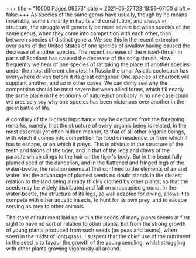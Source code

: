 +++
title = "10000 Pages 09273"
date = 2021-05-27T23:18:56-07:00
draft = false
+++
As species of the same genus have usually, though by no means invariably, some similarity in habits and constitution, and always in structure, the struggle will generally be more severe between species of the same genus, when they come into competition with each other, than between species of distinct genera. We see this in the recent extension over parts of the United States of one species of swallow having caused the decrease of another species. The recent increase of the missel-thrush in parts of Scotland has caused the decrease of the song-thrush. How frequently we hear of one species of rat taking the place of another species under the most different climates! In Russia the small Asiatic cockroach has everywhere driven before it its great congener. One species of charlock will supplant another, and so in other cases. We can dimly see why the competition should be most severe between allied forms, which fill nearly the same place in the economy of nature;but probably in no one case could we precisely say why one species has been victorious over another in the great battle of life.

A corollary of the highest importance may be deduced from the foregoing remarks, namely, that the structure of every organic being is related, in the most essential yet often hidden manner, to that of all other organic beings, with which it comes into competition for food or residence, or from which it has to escape, or on which it preys. This is obvious in the structure of the teeth and talons of the tiger; and in that of the legs and claws of the parasite which clings to the hair on the tiger's body. But in the beautifully plumed seed of the dandelion, and in the flattened and fringed legs of the water-beetle, the relation seems at first confined to the elements of air and water. Yet the advantage of plumed seeds no doubt stands in the closest relation to the land being already thickly clothed by other plants; so that the seeds may be widely distributed and fall on unoccupied ground. In the water-beetle, the structure of its legs, so well adapted for diving, allows it to compete with other aquatic insects, to hunt for its own prey, and to escape serving as prey to other animals.

The store of nutriment laid up within the seeds of many plants seems at first sight to have no sort of relation to other plants. But from the strong growth of young plants produced from such seeds (as peas and beans), when sown in the midst of long grass, I suspect that the chief use of the nutriment in the seed is to favour the growth of the young seedling, whilst struggling with other plants growing vigorously all around.
